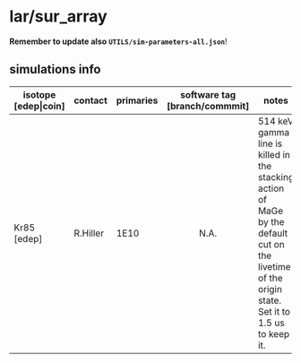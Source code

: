 # lar/sur_array
**Remember to update also `UTILS/sim-parameters-all.json`**!

## simulations info

| isotope \[edep\|coin\] | contact    | primaries | software tag \[branch/commmit\]                                                              | notes                     |
| ---------------------- | ---------- | --------- | :------------------------------------------------------------------------------------------: | ------------------------- |
|  Kr85 \[edep\]          | R.Hiller | 1E10     |N.A. | 514 keV gamma line is killed in the stacking action of MaGe by the default cut on the livetime of the origin state. Set it to 1.5 us to keep it. |
